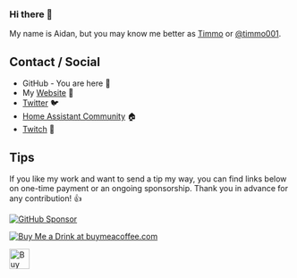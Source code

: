 ### Hi there 👋

My name is Aidan, but you may know me better as [Timmo](https://github.com/timmo001) or [@timmo001](https://twitter.com/timmo001).

## Contact / Social

- GitHub - You are here 👋
- My [Website](https://timmo.dev) 📙
- [Twitter](https://twitter.com/timmo001) 🐦
- [Home Assistant Community](https://community.home-assistant.io/u/timmo001/summary) 🏠
- [Twitch](https://www.twitch.tv/timmo001) 💬

## Tips

If you like my work and want to send a tip my way, you can find links below on one-time payment or an ongoing sponsorship. Thank you in advance for any contribution! 👍

[![GitHub Sponsor][sponsor-badge]][sponsor]

<a href="https://www.buymeacoffee.com/timmo" target="_blank"><img src="https://www.buymeacoffee.com/assets/img/guidelines/download-assets-sm-2.svg" border="0" alt="Buy Me a Drink at buymeacoffee.com" /></a>

<a href="https://ko-fi.com/M4M6YNVS" target="_blank"><img height="36" style="border:0px;height:36px;" src="https://cdn.ko-fi.com/cdn/kofi1.png?v=2" border="0" alt="Buy Me a Drink at ko-fi.com" /></a>


<!--
**timmo001/timmo001** is a ✨ _special_ ✨ repository because its `README.md` (this file) appears on your GitHub profile.

Here are some ideas to get you started:

- 🔭 I’m currently working on ...
- 🌱 I’m currently learning ...
- 👯 I’m looking to collaborate on ...
- 🤔 I’m looking for help with ...
- 💬 Ask me about ...
- 📫 How to reach me: ...
- 😄 Pronouns: ...
- ⚡ Fun fact: ...
-->

[sponsor-badge]: https://raw.githubusercontent.com/timmo001/home-panel/master/documentation/resources/sponsor.png
[sponsor]: https://github.com/sponsors/timmo001?o=esc

